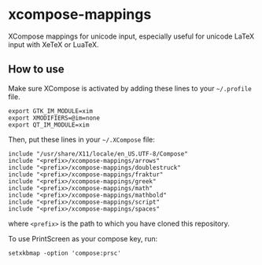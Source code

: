 xcompose-mappings
=================

XCompose mappings for unicode input, especially useful for unicode LaTeX input with XeTeX or LuaTeX.


## How to use

Make sure XCompose is activated by adding these lines to your `~/.profile` file.

    export GTK_IM_MODULE=xim
    export XMODIFIERS=@im=none
    export QT_IM_MODULE=xim


Then, put these lines in your `~/.XCompose` file:

    include "/usr/share/X11/locale/en_US.UTF-8/Compose"
    include "<prefix>/xcompose-mappings/arrows"
    include "<prefix>/xcompose-mappings/doublestruck"
    include "<prefix>/xcompose-mappings/fraktur"
    include "<prefix>/xcompose-mappings/greek"
    include "<prefix>/xcompose-mappings/math"
    include "<prefix>/xcompose-mappings/mathbold"
    include "<prefix>/xcompose-mappings/script"
    include "<prefix>/xcompose-mappings/spaces"

where `<prefix>` is the path to which you have cloned this repository.


To use PrintScreen as your compose key, run:

    setxkbmap -option 'compose:prsc'
